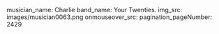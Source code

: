 musician_name: Charlie
band_name: Your Twenties.
img_src: images/musician0063.png
onmouseover_src: 
pagination_pageNumber: 2429